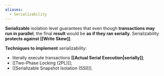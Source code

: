 ```yaml
---
aliases:
  - Serializability
---
```

**Serializable** isolation level guarantees that even though **transactions may run in parallel**, the final **result** would be **as if they ran serially**. Serializability **protects against [[Write Skew]]**.

**Techniques to implement** serializability:
- literally execute transactions **[[Actual Serial Execution|serially]]**;
- [[Two-Phase Locking (2PL)]];
- [[Serializable Snapshot Isolation (SSI)]].
